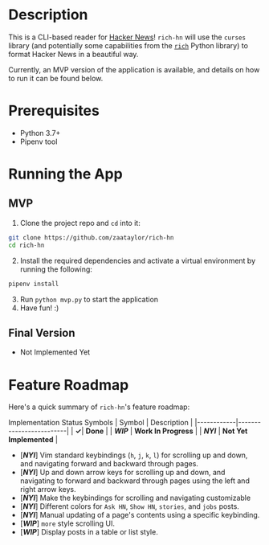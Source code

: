 # Description

This is a CLI-based reader for [Hacker News](https://news.ycombinator.com/)! `rich-hn` will use the `curses` library (and potentially some capabilities from the [`rich`](https://github.com/willmcgugan/rich) Python library) to format Hacker News in a beautiful way.

Currently, an MVP version of the application is available, and details on how to run it can be found below. 

# Prerequisites

- Python 3.7+
- Pipenv tool

# Running the App

## MVP
1. Clone the project repo and `cd` into it:
```bash
git clone https://github.com/zaataylor/rich-hn
cd rich-hn
```
2. Install the required dependencies and activate a virtual environment by running the following:
```bash
pipenv install
```
3. Run `python mvp.py` to start the application
4. Have fun! :)

## Final Version
- Not Implemented Yet

# Feature Roadmap

Here's a quick summary of `rich-hn`'s feature roadmap:

Implementation Status Symbols
| Symbol     | Description             |
|------------|-------------------------|
| **&check;**| **Done**                |
| **_WIP_**  | **Work In Progress**    |
| **_NYI_**  | **Not Yet Implemented** |


- [**_NYI_**] Vim standard keybindings (`h`, `j`, `k`, `l`) for scrolling up and down, and navigating forward and backward through pages.
- [**_NYI_**] Up and down arrow keys for scrolling up and down, and navigating to forward and backward through pages using the left and right arrow keys.
- [**_NYI_**] Make the keybindings for scrolling and navigating customizable
- [**_NYI_**] Different colors for `Ask HN`, `Show HN`, `stories`, and `jobs` posts.
- [**_NYI_**] Manual updating of a page's contents using a specific keybinding.
- [**_WIP_**] `more` style scrolling UI.
- [**_WIP_**] Display posts in a table or list style.